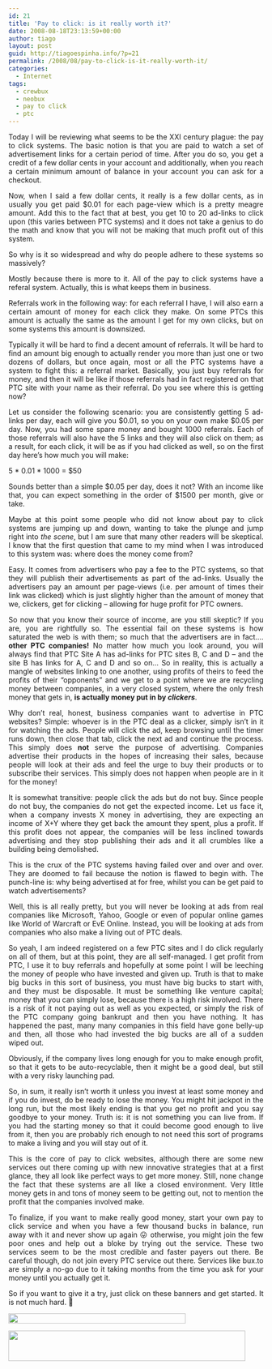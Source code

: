 ```yaml
---
id: 21
title: 'Pay to click: is it really worth it?'
date: 2008-08-18T23:13:59+00:00
author: tiago
layout: post
guid: http://tiagoespinha.info/?p=21
permalink: /2008/08/pay-to-click-is-it-really-worth-it/
categories:
  - Internet
tags:
  - crewbux
  - neobux
  - pay to click
  - ptc
---
```

<p style="text-align: justify;">
  Today I will be reviewing what seems to be the XXI century plague: the pay to click systems. The basic notion is that you are paid to watch a set of advertisement links for a certain period of time. After you do so, you get a credit of a few dollar cents in your account and additionally, when you reach a certain minimum amount of balance in your account you can ask for a checkout.
</p>

<p style="text-align: justify;">
  <p style="text-align: justify;">
    <!--more-->
  </p>
  
  <p style="text-align: justify;">
    Now, when I said a few dollar cents, it really is a few dollar cents, as in usually you get paid $0.01 for each page-view which is a pretty meagre amount. Add this to the fact that at best, you get 10 to 20 ad-links to click upon (this varies between PTC systems) and it does not take a genius to do the math and know that you will not be making that much profit out of this system.
  </p>
  
  <p style="text-align: justify;">
    So why is it so widespread and why do people adhere to these systems so massively?
  </p>
  
  <p style="text-align: justify;">
    Mostly because there is more to it. All of the pay to click systems have a referal system. Actually, this is what keeps them in business.
  </p>
  
  <p style="text-align: justify;">
    Referrals work in the following way: for each referral I have, I will also earn a certain amount of money for each click they make. On some PTCs this amount is actually the same as the amount I get for my own clicks, but on some systems this amount is downsized.
  </p>
  
  <p style="text-align: justify;">
    Typically it will be hard to find a decent amount of referrals. It will be hard to find an amount big enough to actually render you more than just one or two dozens of dollars, but once again, most or all the PTC systems have a system to fight this: a referral market. Basically, you just buy referrals for money, and then it will be like if those referrals had in fact registered on that PTC site with your name as their referral. Do you see where this is getting now?
  </p>
  
  <p style="text-align: justify;">
    Let us consider the following scenario: you are consistently getting 5 ad-links per day, each will give you $0.01, so you on your own make $0.05 per day. Now, you had some spare money and bought 1000 referrals. Each of those referrals will also have the 5 links and they will also click on them; as a result, for each click, it will be as if you had clicked as well, so on the first day here&#8217;s how much you will make:
  </p>
  
  <p style="text-align: justify;">
    5 * 0.01 * 1000 = $50
  </p>
  
  <p style="text-align: justify;">
    Sounds better than a simple $0.05 per day, does it not? With an income like that, you can expect something in the order of $1500 per month, give or take.
  </p>
  
  <p style="text-align: justify;">
    Maybe at this point some people who did not know about pay to click systems are jumping up and down, wanting to take the plunge and jump right into <em>the scene</em>, but I am sure that many other readers will be skeptical. I know that the first question that came to my mind when I was introduced to this system was: where does the money come from?
  </p>
  
  <p style="text-align: justify;">
    Easy. It comes from advertisers who pay a fee to the PTC systems, so that they will publish their advertisements as part of the ad-links. Usually the advertisers pay an amount per page-views (i.e. per amount of times their link was clicked) which is just slightly higher than the amount of money that we, clickers, get for clicking &#8211; allowing for huge profit for PTC owners.
  </p>
  
  <p style="text-align: justify;">
    So now that you know their source of income, are you still skeptic? If you are, you are rightfully so. The essential fail on these systems is how saturated the web is with them; so much that the advertisers are in fact&#8230;. <strong>other PTC companies!</strong> No matter how much you look around, you will always find that PTC Site A has ad-links for PTC sites B, C and D &#8211; and the site B has links for A, C and D and so on&#8230; So in reality, this is actually a mangle of websites linking to one another, using profits of theirs to feed the profits of their &#8220;opponents&#8221; and we get to a point where we are recycling money between companies, in a very closed system, where the only fresh money that gets in, <strong>is actually money put in by <em>clickers</em></strong>.
  </p>
  
  <p style="text-align: justify;">
    Why don&#8217;t real, honest, business companies want to advertise in PTC websites? Simple: whoever is in the PTC deal as a clicker, simply isn&#8217;t in it for watching the ads. People will click the ad, keep browsing until the timer runs down, then close that tab, click the next ad and continue the process. This simply does <strong>not</strong> serve the purpose of advertising. Companies advertise their products in the hopes of increasing their sales, because people will look at their ads and feel the urge to buy their products or to subscribe their services. This simply does not happen when people are in it for the money!
  </p>
  
  <p style="text-align: justify;">
    It is somewhat transitive: people click the ads but do not buy. Since people do not buy, the companies do not get the expected income. Let us face it, when a company invests X money in advertising, they are expecting an income of X+Y where they get back the amount they spent, plus a profit. If this profit does not appear, the companies will be less inclined towards advertising and they stop publishing their ads and it all crumbles like a building being demolished.
  </p>
  
  <p style="text-align: justify;">
    This is the crux of the PTC systems having failed over and over and over. They are doomed to fail because the notion is flawed to begin with. The punch-line is: why being advertised at for free, whilst you can be get paid to watch advertisements?
  </p>
  
  <p style="text-align: justify;">
    Well, this is all really pretty, but you will never be looking at ads from real companies like Microsoft, Yahoo, Google or even of popular online games like World of Warcraft or EvE Online. Instead, you will be looking at ads from companies who also make a living out of PTC deals.
  </p>
  
  <p style="text-align: justify;">
    So yeah, I am indeed registered on a few PTC sites and I do click regularly on all of them, but at this point, they are all self-managed. I get profit from PTC, I use it to buy referrals and hopefully at some point I will be leeching the money of people who have invested and given up. Truth is that to make big bucks in this sort of business, you must have big bucks to start with, and they must be disposable. It must be something like venture capital; money that you can simply lose, because there is a high risk involved. There is a risk of it not paying out as well as you expected, or simply the risk of the PTC company going bankrupt and then you have nothing. It has happened the past, many many companies in this field have gone belly-up and then, all those who had invested the big bucks are all of a sudden wiped out.
  </p>
  
  <p style="text-align: justify;">
    Obviously, if the company lives long enough for you to make enough profit, so that it gets to be auto-recyclable, then it might be a good deal, but still with a very risky launching pad.
  </p>
  
  <p style="text-align: justify;">
    So, in sum, it really isn&#8217;t worth it unless you invest at least some money and if you do invest, do be ready to lose the money. You might hit jackpot in the long run, but the most likely ending is that you get no profit and you say goodbye to your money. Truth is: it is not something you can live from. If you had the starting money so that it could become good enough to live from it, then you are probably rich enough to not need this sort of programs to make a living and you will stay out of it.
  </p>
  
  <p style="text-align: justify;">
    This is the core of pay to click websites, although there are some new services out there coming up with new innovative strategies that at a first glance, they all look like perfect ways to get more money. Still, none change the fact that these systems are all like a closed environment. Very little money gets in and tons of money seem to be getting out, not to mention the profit that the companies involved make.
  </p>
  
  <p style="text-align: justify;">
    To finalize, if you want to make really good money, start your own pay to click service and when you have a few thousand bucks in balance, run away with it and never show up again 😛 otherwise, you might join the few poor ones and help out a bloke by trying out the service. These two services seem to be the most credible and faster payers out there. Be careful though, do not join every PTC service out there. Services like bux.to are simply a no-go due to it taking months from the time you ask for your money until you actually get it.
  </p>
  
  <p style="text-align: justify;">
    So if you want to give it a try, just click on these banners and get started. It is not much hard. 🙂
  </p>
  
  <p style="text-align: justify;">
    <a href="http://www.neobux.com/?r=Espinha"><img class="alignnone" title="Neobux" src="http://www.neobux.com/imagens/userbar/?u=Espinha&u2=603" alt="" width="350" height="20" /></a>
  </p>
  
  <p style="text-align: justify;">
    <a href="http://www.crewbux.com/register.php?r=Espinha "><img class="alignnone" title="Crewbux" src="http://www.crewbux.com/images/banner_anim.gif" alt="" width="468" height="60" /></a>
  </p>